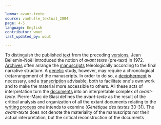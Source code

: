 ```yaml
---

lemma: avant-texte
source: vanhulle_textual_2004
page: 4-5
language: English
contributor: wout
last_updated_by: wout

---
```


To distinguish the published [text](text.html) from the preceding [versions](version.html), Jean Bellemin-Noël introduced the notion of _avant texte_ (pre-text) in 1972. [Archives](archive.html) often arrange the [manuscripts](manuscript.html) teleologically according to the final narrative structure. A [genetic](genesis.html) study, however, may require a chronological (re)arrangement of the manuscripts. In order to do so, a [decipherment](deciphering.html) is necessary, and a [transcription](transcription.html) advisable, both to facilitate one's own work and to make the material more accessible to others. All these acts of interpretation turn the [documents](document.html) into an interpretable complex of _avant-texte_. Pierre-Marc de Biasi defines the _avant-texte_ as the result of the critical analysis and organization of all the extant documents relating to the [writing process](writingProcess.html) one intends to examine (_Génétique des textes_ 30-31). The _avant-texte_ does not denote the materiality of the manuscripts nor their actual interpretation, but the critical reconstruction of the documents

